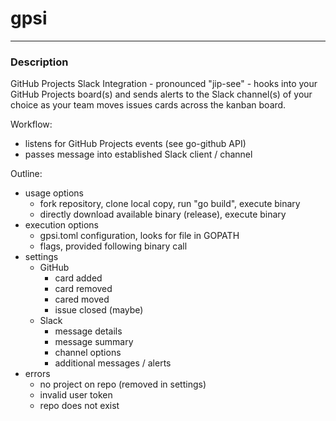 # gpsi

---

### Description

GitHub Projects Slack Integration - pronounced "jip-see" - hooks into your
GitHub Projects board(s) and sends alerts to the Slack channel(s) of your
choice as your team moves issues cards across the kanban board.

Workflow:
- listens for GitHub Projects events (see go-github API)
- passes message into established Slack client / channel

Outline:
- usage options
  - fork repository, clone local copy, run "go build", execute binary
  - directly download available binary (release), execute binary
- execution options
  - gpsi.toml configuration, looks for file in GOPATH
  - flags, provided following binary call
- settings
  - GitHub
    - card added
    - card removed
    - cared moved
    - issue closed (maybe)
  - Slack
    - message details
    - message summary
    - channel options
    - additional messages / alerts
- errors
  - no project on repo (removed in settings)
  - invalid user token
  - repo does not exist
